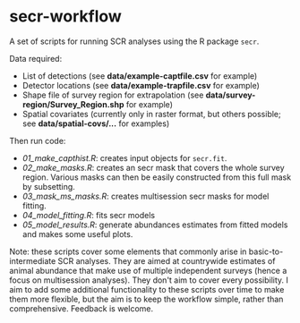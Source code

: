 # secr-workflow
A set of scripts for running SCR analyses using the R package `secr`.

Data required:

- List of detections (see **data/example-captfile.csv** for example)
- Detector locations (see **data/example-trapfile.csv** for example)
- Shape file of survey region for extrapolation (see **data/survey-region/Survey_Region.shp** for example)
- Spatial covariates (currently only in raster format, but others possible; see **data/spatial-covs/...** for examples)

Then run code:

* *01_make_capthist.R*: creates input objects for `secr.fit`.
* *02_make_masks.R*: creates an secr mask that covers the whole survey region. Various masks can then be easily constructed from this full mask by subsetting.
* *03_mask_ms_masks.R*: creates multisession secr masks for model fitting.
* *04_model_fitting.R*: fits secr models
* *05_model_results.R*: generate abundances estimates from fitted models and makes some useful plots.

Note: these scripts cover some elements that commonly arise in basic-to-intermediate SCR analyses. They are aimed at countrywide estimates of animal abundance that make use of multiple independent surveys (hence a focus on multisession analyses). They don't aim to cover every possibility. I aim to add some additional functionality to these scripts over time to make them more flexible, but the aim is to keep the workflow simple, rather than comprehensive. Feedback is welcome.